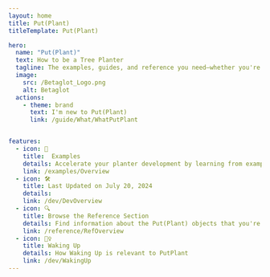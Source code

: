 ```yaml
---
layout: home 
title: Put(Plant)
titleTemplate: Put(Plant)

hero: 
  name: "Put(Plant)"
  text: How to be a Tree Planter
  tagline: The examples, guides, and reference you need—whether you're planting in the mountains of British Columbia, the wetlands of the Canadian Shield, or anywhere in between. Take advantage of these resources to develop your ability to plant faster and with higher quality.
  image:
    src: /Betaglot_Logo.png
    alt: Betaglot
  actions:
    - theme: brand
      text: I'm new to Put(Plant)
      link: /guide/What/WhatPutPlant


features:
  - icon: 🔷
    title:  Examples
    details: Accelerate your planter development by learning from examples
    link: /examples/Overview
  - icon: 🛠️
    title: Last Updated on July 20, 2024
    details: 
    link: /dev/DevOverview
  - icon: 🔍
    title: Browse the Reference Section
    details: Find information about the Put(Plant) objects that you're using
    link: /reference/RefOverview
  - icon: 🧘‍♀️
    title: Waking Up
    details: How Waking Up is relevant to PutPlant
    link: /dev/WakingUp
---
```

